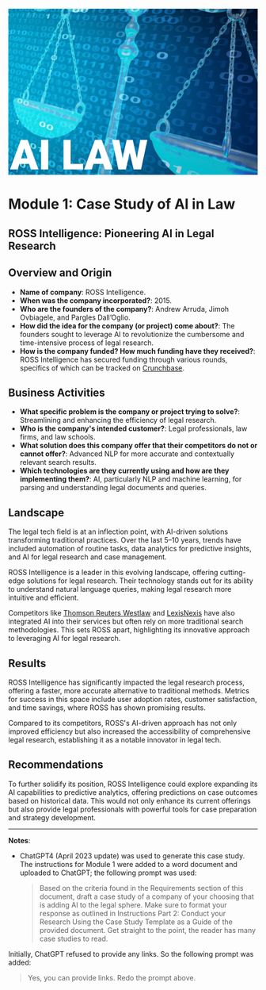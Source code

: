 ![alt text](AI_Law_Banner.jpg)

# Module 1: Case Study of AI in Law

## ROSS Intelligence: Pioneering AI in Legal Research

## Overview and Origin

- **Name of company**: ROSS Intelligence.
- **When was the company incorporated?**: 2015.
- **Who are the founders of the company?**: Andrew Arruda, Jimoh Ovbiagele, and Pargles Dall’Oglio.
- **How did the idea for the company (or project) come about?**: The founders sought to leverage AI to revolutionize the cumbersome and time-intensive process of legal research.
- **How is the company funded? How much funding have they received?**: ROSS Intelligence has secured funding through various rounds, specifics of which can be tracked on [Crunchbase](https://www.crunchbase.com/organization/ross-intelligence).

## Business Activities

- **What specific problem is the company or project trying to solve?**: Streamlining and enhancing the efficiency of legal research.
- **Who is the company's intended customer?**: Legal professionals, law firms, and law schools.
- **What solution does this company offer that their competitors do not or cannot offer?**: Advanced NLP for more accurate and contextually relevant search results.
- **Which technologies are they currently using and how are they implementing them?**: AI, particularly NLP and machine learning, for parsing and understanding legal documents and queries.

## Landscape

The legal tech field is at an inflection point, with AI-driven solutions transforming traditional practices. Over the last 5–10 years, trends have included automation of routine tasks, data analytics for predictive insights, and AI for legal research and case management.

ROSS Intelligence is a leader in this evolving landscape, offering cutting-edge solutions for legal research. Their technology stands out for its ability to understand natural language queries, making legal research more intuitive and efficient.

Competitors like [Thomson Reuters Westlaw](https://legal.thomsonreuters.com/en/products/westlaw) and [LexisNexis](https://www.lexisnexis.com/en-us/home.page) have also integrated AI into their services but often rely on more traditional search methodologies. This sets ROSS apart, highlighting its innovative approach to leveraging AI for legal research.

## Results

ROSS Intelligence has significantly impacted the legal research process, offering a faster, more accurate alternative to traditional methods. Metrics for success in this space include user adoption rates, customer satisfaction, and time savings, where ROSS has shown promising results.

Compared to its competitors, ROSS's AI-driven approach has not only improved efficiency but also increased the accessibility of comprehensive legal research, establishing it as a notable innovator in legal tech.

## Recommendations

To further solidify its position, ROSS Intelligence could explore expanding its AI capabilities to predictive analytics, offering predictions on case outcomes based on historical data. This would not only enhance its current offerings but also provide legal professionals with powerful tools for case preparation and strategy development.

---

**Notes**:

- ChatGPT4 (April 2023 update) was used to generate this case study. The instructions for Module 1 were added to a word document and uploaded to ChatGPT; the following prompt was used:
  > Based on the criteria found in the Requirements section of this document, draft a case study of a company of your choosing that is adding AI to the legal sphere. Make sure to format your response as outlined in Instructions Part 2: Conduct your Research Using the Case Study Template as a Guide of the provided document. Get straight to the point, the reader has many case studies to read.

Initially, ChatGPT refused to provide any links. So the following prompt was added:

> Yes, you can provide links. Redo the prompt above.
